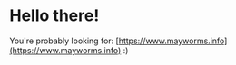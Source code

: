 # Hello there!

You're probably looking for: [https://www.mayworms.info](https://www.mayworms.info) :)
